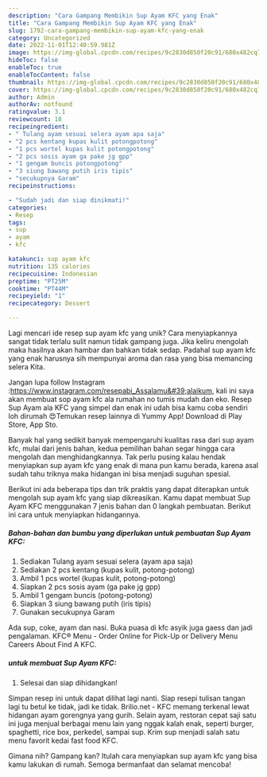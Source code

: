 ```yaml
---
description: "Cara Gampang Membikin Sup Ayam KFC yang Enak"
title: "Cara Gampang Membikin Sup Ayam KFC yang Enak"
slug: 1792-cara-gampang-membikin-sup-ayam-kfc-yang-enak
category: Uncategorized
date: 2022-11-01T12:40:59.981Z
image: https://img-global.cpcdn.com/recipes/9c2830d850f20c91/680x482cq70/sup-ayam-kfc-foto-resep-utama.jpg
hideToc: false
enableToc: true
enableTocContent: false
thumbnail: https://img-global.cpcdn.com/recipes/9c2830d850f20c91/680x482cq70/sup-ayam-kfc-foto-resep-utama.jpg
cover: https://img-global.cpcdn.com/recipes/9c2830d850f20c91/680x482cq70/sup-ayam-kfc-foto-resep-utama.jpg
author: Admin
authorAv: notfound
ratingvalue: 3.1
reviewcount: 18
recipeingredient:
- " Tulang ayam sesuai selera ayam apa saja"
- "2 pcs kentang kupas kulit potongpotong"
- "1 pcs wortel kupas kulit potongpotong"
- "2 pcs sosis ayam ga pake jg gpp"
- "1 gengam buncis potongpotong"
- "3 siung bawang putih iris tipis"
- "secukupnya Garam"
recipeinstructions:

- "Sudah jadi dan siap dinikmati!"
categories:
- Resep
tags:
- sup
- ayam
- kfc

katakunci: sup ayam kfc 
nutrition: 135 calories
recipecuisine: Indonesian
preptime: "PT25M"
cooktime: "PT44M"
recipeyield: "1"
recipecategory: Dessert

---
```





Lagi mencari ide resep sup ayam kfc yang unik? Cara menyiapkannya sangat tidak terlalu sulit namun tidak gampang juga. Jika keliru mengolah maka hasilnya akan hambar dan bahkan tidak sedap. Padahal sup ayam kfc yang enak harusnya sih mempunyai aroma dan rasa yang bisa memancing selera Kita.





Jangan lupa follow Instagram :https://www.instagram.com/resepabi_Assalamu&#39;alaikum, kali ini saya akan membuat sop ayam kfc ala rumahan no tumis mudah dan eko. Resep Sup Ayam ala KFC yang simpel dan enak ini udah bisa kamu coba sendiri loh dirumah 😍Temukan resep lainnya di Yummy App! Download di Play Store, App Sto.

Banyak hal yang sedikit banyak mempengaruhi kualitas rasa dari sup ayam kfc, mulai dari jenis bahan, kedua pemilihan bahan segar hingga cara mengolah dan menghidangkannya. Tak perlu pusing kalau hendak menyiapkan sup ayam kfc yang enak di mana pun kamu berada, karena asal sudah tahu triknya maka hidangan ini bisa menjadi suguhan spesial.






Berikut ini ada beberapa tips dan trik praktis yang dapat diterapkan untuk mengolah sup ayam kfc yang siap dikreasikan. Kamu dapat membuat Sup Ayam KFC menggunakan 7 jenis bahan dan 0 langkah pembuatan. Berikut ini cara untuk menyiapkan hidangannya.

<!--inarticleads1-->

##### Bahan-bahan dan bumbu yang diperlukan untuk pembuatan Sup Ayam KFC:

1. Sediakan  Tulang ayam sesuai selera (ayam apa saja)
1. Sediakan 2 pcs kentang (kupas kulit, potong-potong)
1. Ambil 1 pcs wortel (kupas kulit, potong-potong)
1. Siapkan 2 pcs sosis ayam (ga pake jg gpp)
1. Ambil 1 gengam buncis (potong-potong)
1. Siapkan 3 siung bawang putih (iris tipis)
1. Gunakan secukupnya Garam


Ada sup, coke, ayam dan nasi. Buka puasa di kfc asyik juga gaess dan jadi pengalaman. KFC® Menu - Order Online for Pick-Up or Delivery Menu Careers About Find A KFC. 

<!--inarticleads2-->

#####  untuk membuat Sup Ayam KFC:


1. Selesai dan siap dihidangkan!

Simpan resep ini untuk dapat dilihat lagi nanti. Siap resepi tulisan tangan lagi tu betul ke tidak, jadi ke tidak. Brilio.net - KFC memang terkenal lewat hidangan ayam gorengnya yang gurih. Selain ayam, restoran cepat saji satu ini juga menjual berbagai menu lain yang nggak kalah enak, seperti burger, spaghetti, rice box, perkedel, sampai sup. Krim sup menjadi salah satu menu favorit kedai fast food KFC. 

Gimana nih? Gampang kan? Itulah cara menyiapkan sup ayam kfc yang bisa kamu lakukan di rumah. Semoga bermanfaat dan selamat mencoba!
